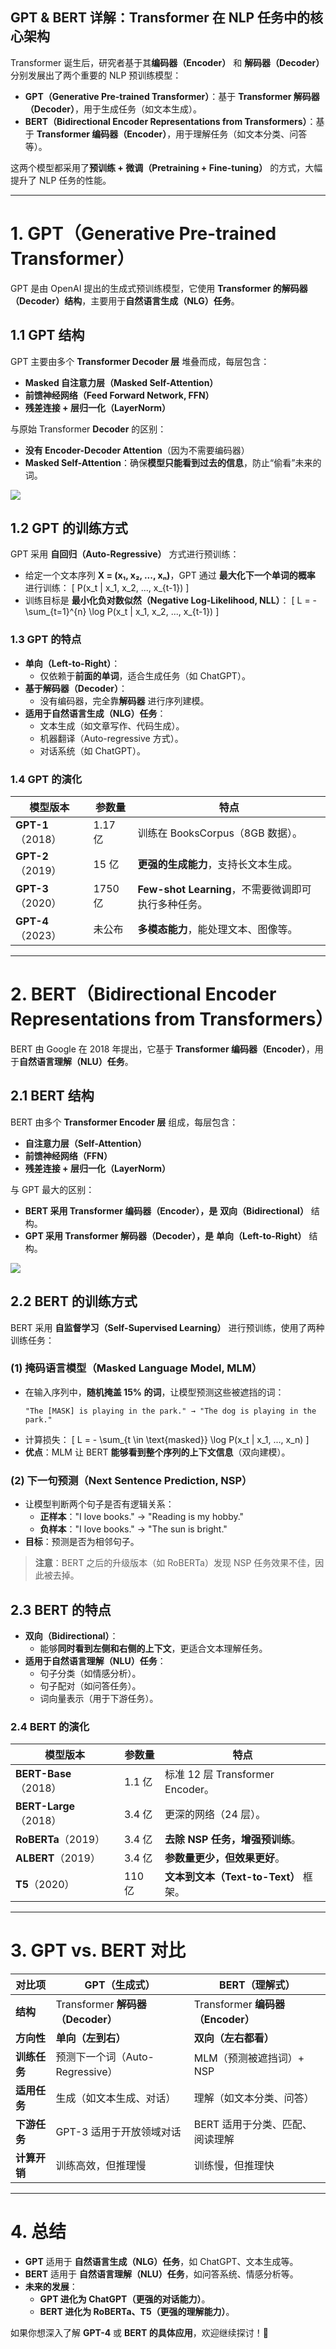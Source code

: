 ## **GPT & BERT 详解：Transformer 在 NLP 任务中的核心架构**

Transformer 诞生后，研究者基于其**编码器（Encoder）** 和 **解码器（Decoder）** 分别发展出了两个重要的 NLP 预训练模型：
- **GPT（Generative Pre-trained Transformer）**：基于 **Transformer 解码器（Decoder）**，用于生成任务（如文本生成）。
- **BERT（Bidirectional Encoder Representations from Transformers）**：基于 **Transformer 编码器（Encoder）**，用于理解任务（如文本分类、问答等）。

这两个模型都采用了**预训练 + 微调（Pretraining + Fine-tuning）** 的方式，大幅提升了 NLP 任务的性能。

---

# **1. GPT（Generative Pre-trained Transformer）**
GPT 是由 OpenAI 提出的生成式预训练模型，它使用 **Transformer 的解码器（Decoder）结构**，主要用于**自然语言生成（NLG）任务**。

## **1.1 GPT 结构**
GPT 主要由多个 **Transformer Decoder 层** 堆叠而成，每层包含：
- **Masked 自注意力层（Masked Self-Attention）**
- **前馈神经网络（Feed Forward Network, FFN）**
- **残差连接 + 层归一化（LayerNorm）**

与原始 Transformer **Decoder** 的区别：
- **没有 Encoder-Decoder Attention**（因为不需要编码器）
- **Masked Self-Attention**：确保**模型只能看到过去的信息**，防止“偷看”未来的词。

![](https://miro.medium.com/v2/resize:fit:1400/1*FHDQAjFjZOT9yrJ-icWE-w.png)

## **1.2 GPT 的训练方式**
GPT 采用 **自回归（Auto-Regressive）** 方式进行预训练：
- 给定一个文本序列 **X = (x₁, x₂, ..., xₙ)**，GPT 通过 **最大化下一个单词的概率** 进行训练：
  \[
  P(x_t | x_1, x_2, ..., x_{t-1})
  \]
- 训练目标是 **最小化负对数似然（Negative Log-Likelihood, NLL）**：
  \[
  L = - \sum_{t=1}^{n} \log P(x_t | x_1, x_2, ..., x_{t-1})
  \]

### **1.3 GPT 的特点**
- **单向（Left-to-Right）**：
  - 仅依赖于**前面的单词**，适合生成任务（如 ChatGPT）。
- **基于解码器（Decoder）**：
  - 没有编码器，完全靠**解码器** 进行序列建模。
- **适用于自然语言生成（NLG）任务**：
  - 文本生成（如文章写作、代码生成）。
  - 机器翻译（Auto-regressive 方式）。
  - 对话系统（如 ChatGPT）。
  
### **1.4 GPT 的演化**
| **模型版本** | **参数量** | **特点** |
|-------------|----------|---------|
| **GPT-1**（2018） | 1.17 亿 | 训练在 BooksCorpus（8GB 数据）。 |
| **GPT-2**（2019） | 15 亿 | **更强的生成能力**，支持长文本生成。 |
| **GPT-3**（2020） | 1750 亿 | **Few-shot Learning**，不需要微调即可执行多种任务。 |
| **GPT-4**（2023） | 未公布 | **多模态能力**，能处理文本、图像等。 |

---

# **2. BERT（Bidirectional Encoder Representations from Transformers）**
BERT 由 Google 在 2018 年提出，它基于 **Transformer 编码器（Encoder）**，用于**自然语言理解（NLU）任务**。

## **2.1 BERT 结构**
BERT 由多个 **Transformer Encoder 层** 组成，每层包含：
- **自注意力层（Self-Attention）**
- **前馈神经网络（FFN）**
- **残差连接 + 层归一化（LayerNorm）**

与 GPT 最大的区别：
- **BERT 采用 Transformer 编码器（Encoder），是** **双向（Bidirectional）** 结构。
- **GPT 采用 Transformer 解码器（Decoder），是** **单向（Left-to-Right）** 结构。

![](https://miro.medium.com/v2/resize:fit:1400/format:webp/1*U_SeyA1b4B7iLxl06CSuAg.png)

## **2.2 BERT 的训练方式**
BERT 采用 **自监督学习（Self-Supervised Learning）** 进行预训练，使用了两种训练任务：
### **(1) 掩码语言模型（Masked Language Model, MLM）**
- 在输入序列中，**随机掩盖 15% 的词**，让模型预测这些被遮挡的词：
  ```
  "The [MASK] is playing in the park." → "The dog is playing in the park."
  ```
- 计算损失：
  \[
  L = - \sum_{t \in \text{masked}} \log P(x_t | x_1, ..., x_n)
  \]
- **优点**：MLM 让 BERT **能够看到整个序列的上下文信息**（双向建模）。
  
### **(2) 下一句预测（Next Sentence Prediction, NSP）**
- 让模型判断两个句子是否有逻辑关系：
  - **正样本**："I love books." → "Reading is my hobby."
  - **负样本**："I love books." → "The sun is bright."
- **目标**：预测是否为相邻句子。

> **注意**：BERT 之后的升级版本（如 RoBERTa）发现 NSP 任务效果不佳，因此被去掉。

## **2.3 BERT 的特点**
- **双向（Bidirectional）**：
  - 能够**同时看到左侧和右侧的上下文**，更适合文本理解任务。
- **适用于自然语言理解（NLU）任务**：
  - 句子分类（如情感分析）。
  - 句子配对（如问答任务）。
  - 词向量表示（用于下游任务）。

### **2.4 BERT 的演化**
| **模型版本** | **参数量** | **特点** |
|-------------|----------|---------|
| **BERT-Base**（2018） | 1.1 亿 | 标准 12 层 Transformer Encoder。 |
| **BERT-Large**（2018） | 3.4 亿 | 更深的网络（24 层）。 |
| **RoBERTa**（2019） | 3.4 亿 | **去除 NSP 任务，增强预训练**。 |
| **ALBERT**（2019） | 3.4 亿 | **参数量更少，但效果更好**。 |
| **T5**（2020） | 110 亿 | **文本到文本（Text-to-Text）** 框架。 |

---

# **3. GPT vs. BERT 对比**
| **对比项** | **GPT（生成式）** | **BERT（理解式）** |
|-----------|----------------|----------------|
| **结构** | Transformer **解码器（Decoder）** | Transformer **编码器（Encoder）** |
| **方向性** | **单向（左到右）** | **双向（左右都看）** |
| **训练任务** | 预测下一个词（Auto-Regressive） | MLM（预测被遮挡词）+ NSP |
| **适用任务** | 生成（如文本生成、对话） | 理解（如文本分类、问答） |
| **下游任务** | GPT-3 适用于开放领域对话 | BERT 适用于分类、匹配、阅读理解 |
| **计算开销** | 训练高效，但推理慢 | 训练慢，但推理快 |

---

# **4. 总结**
- **GPT** 适用于 **自然语言生成（NLG）任务**，如 ChatGPT、文本生成等。
- **BERT** 适用于 **自然语言理解（NLU）任务**，如问答系统、情感分析等。
- **未来的发展**：
  - **GPT 进化为 ChatGPT（更强的对话能力）**。
  - **BERT 进化为 RoBERTa、T5（更强的理解能力）**。

如果你想深入了解 **GPT-4** 或 **BERT 的具体应用**，欢迎继续探讨！🚀
